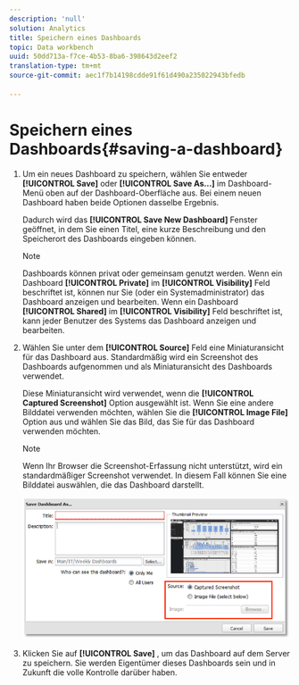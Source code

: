 ```yaml
---
description: 'null'
solution: Analytics
title: Speichern eines Dashboards
topic: Data workbench
uuid: 50dd713a-f7ce-4b53-8ba6-398643d2eef2
translation-type: tm+mt
source-git-commit: aec1f7b14198cdde91f61d490a235022943bfedb

---
```



# Speichern eines Dashboards{#saving-a-dashboard}

1. Um ein neues Dashboard zu speichern, wählen Sie entweder **[!UICONTROL Save]** oder **[!UICONTROL Save As…]** im Dashboard-Menü oben auf der Dashboard-Oberfläche aus. Bei einem neuen Dashboard haben beide Optionen dasselbe Ergebnis.

   Dadurch wird das **[!UICONTROL Save New Dashboard]** Fenster geöffnet, in dem Sie einen Titel, eine kurze Beschreibung und den Speicherort des Dashboards eingeben können.

   >[!NOTE]
   >
   >Dashboards können privat oder gemeinsam genutzt werden. Wenn ein Dashboard **[!UICONTROL Private]** im **[!UICONTROL Visibility]** Feld beschriftet ist, können nur Sie (oder ein Systemadministrator) das Dashboard anzeigen und bearbeiten. Wenn ein Dashboard **[!UICONTROL Shared]** im **[!UICONTROL Visibility]** Feld beschriftet ist, kann jeder Benutzer des Systems das Dashboard anzeigen und bearbeiten.

1. Wählen Sie unter dem **[!UICONTROL Source]** Feld eine Miniaturansicht für das Dashboard aus. Standardmäßig wird ein Screenshot des Dashboards aufgenommen und als Miniaturansicht des Dashboards verwendet.

   Diese Miniaturansicht wird verwendet, wenn die **[!UICONTROL Captured Screenshot]** Option ausgewählt ist. Wenn Sie eine andere Bilddatei verwenden möchten, wählen Sie die **[!UICONTROL Image File]** Option aus und wählen Sie das Bild, das Sie für das Dashboard verwenden möchten.

   >[!NOTE]
   >
   >Wenn Ihr Browser die Screenshot-Erfassung nicht unterstützt, wird ein standardmäßiger Screenshot verwendet. In diesem Fall können Sie eine Bilddatei auswählen, die das Dashboard darstellt.

   ![](assets/save.png)

1. Klicken Sie auf **[!UICONTROL Save]** , um das Dashboard auf dem Server zu speichern. Sie werden Eigentümer dieses Dashboards sein und in Zukunft die volle Kontrolle darüber haben.

